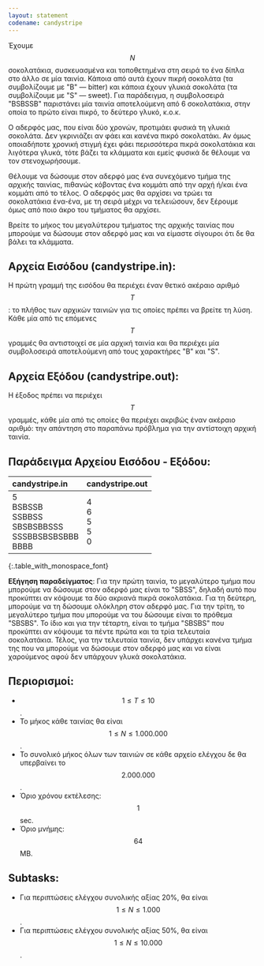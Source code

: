 ```yaml
---
layout: statement
codename: candystripe
---
```


Έχουμε $$N$$ σοκολατάκια, συσκευασμένα και τοποθετημένα στη σειρά το ένα δίπλα στο άλλο σε μία ταινία. Κάποια από αυτά έχουν πικρή σοκολάτα (τα συμβολίζουμε με "B" — bitter) και κάποια έχουν γλυκιά σοκολάτα (τα συμβολίζουμε με "S" — sweet). Για παράδειγμα, η συμβολοσειρά "BSBSSB" παριστάνει μία ταινία αποτελούμενη από 6 σοκολατάκια, στην οποία το πρώτο είναι πικρό, το δεύτερο γλυκό, κ.ο.κ. 

Ο αδερφός μας, που είναι δύο χρονών, προτιμάει φυσικά τη γλυκιά σοκολάτα. Δεν γκρινιάζει αν φάει και κανένα πικρό σοκολατάκι. Αν όμως οποιαδήποτε χρονική στιγμή έχει φάει περισσότερα πικρά σοκολατάκια και λιγότερα γλυκά, τότε βάζει τα κλάμματα και εμείς φυσικά δε θέλουμε να τον στενοχωρήσουμε.

Θέλουμε να δώσουμε στον αδερφό μας ένα συνεχόμενο τμήμα της αρχικής ταινίας, πιθανώς κόβοντας ένα κομμάτι από την αρχή ή/και ένα κομμάτι από το τέλος. Ο αδερφός μας θα αρχίσει να τρώει τα σοκολατάκια ένα-ένα, με τη σειρά μέχρι να τελειώσουν, δεν ξέρουμε όμως από ποιο άκρο του τμήματος θα αρχίσει. 

Βρείτε το μήκος του μεγαλύτερου τμήματος της αρχικής ταινίας που μπορούμε να δώσουμε στον αδερφό μας και να είμαστε σίγουροι ότι δε θα βάλει τα κλάμματα.

## Αρχεία Εισόδου (candystripe.in):

Η πρώτη γραμμή της εισόδου θα περιέχει έναν θετικό ακέραιο αριθμό $$T$$: το πλήθος των αρχικών ταινιών για τις οποίες πρέπει να βρείτε τη λύση. Κάθε μία από τις επόμενες $$T$$ γραμμές θα αντιστοιχεί σε μία αρχική ταινία και θα περιέχει μία συμβολοσειρά αποτελούμενη από τους χαρακτήρες "B" και "S".

## Αρχεία Εξόδου (candystripe.out):

Η έξοδος πρέπει να περιέχει $$T$$ γραμμές, κάθε μία από τις οποίες θα περιέχει ακριβώς έναν ακέραιο αριθμό: την απάντηση στο παραπάνω πρόβλημα για την αντίστοιχη αρχική ταινία.

## Παράδειγμα Αρχείου Εισόδου - Εξόδου:

| **candystripe.in**      | **candystripe.out** |
| :--- | :--- |
| 5<br>BSBSSB<br>SSBBSS<br>SBSBSBBSSS<br>SSSBBSBSBSBBB<br>ΒΒΒΒ | 4<br>6<br>5<br>5<br>0 |
{:.table_with_monospace_font}

**Εξήγηση παραδείγματος**: Για την πρώτη ταινία, το μεγαλύτερο τμήμα που μπορούμε να δώσουμε στον αδερφό μας είναι το "SBSS", δηλαδή αυτό που προκύπτει αν κόψουμε τα δύο ακριανά πικρά σοκολατάκια. Για τη δεύτερη, μπορούμε να τη δώσουμε ολόκληρη στον αδερφό μας. Για την τρίτη, το μεγαλύτερο τμήμα που μπορούμε να του δώσουμε είναι το πρόθεμα "SBSBS". Το ίδιο και για την τέταρτη, είναι το τμήμα "SBSBS" που προκύπτει αν κόψουμε τα πέντε πρώτα και τα τρία τελευταία σοκολατάκια. Τέλος, για την τελευταία ταινία, δεν υπάρχει κανένα τμήμα της που να μπορούμε να δώσουμε στον αδερφό μας και να είναι χαρούμενος αφού δεν υπάρχουν γλυκά σοκολατάκια.

## Περιορισμοί:

 - $$1 \leq T \leq 10$$.
 - Το μήκος κάθε ταινίας θα είναι $$1 \leq N \leq 1.000.000$$.
 - Το συνολικό μήκος όλων των ταινιών σε κάθε αρχείο ελέγχου δε θα υπερβαίνει το $$2.000.000$$.
 - Όριο χρόνου εκτέλεσης: $$1$$ sec.
 - Όριο μνήμης: $$64$$ MB.

## Subtasks:

 - Για περιπτώσεις ελέγχου συνολικής αξίας 20%, θα είναι $$1 \leq N \leq 1.000$$.
 - Για περιπτώσεις ελέγχου συνολικής αξίας 50%, θα είναι $$1 \leq N \leq 10.000$$.
